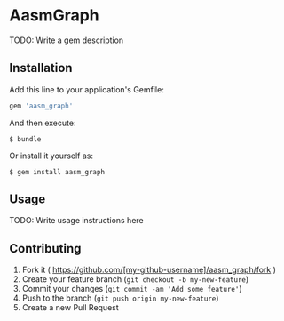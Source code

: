 # AasmGraph

TODO: Write a gem description

## Installation

Add this line to your application's Gemfile:

```ruby
gem 'aasm_graph'
```

And then execute:

    $ bundle

Or install it yourself as:

    $ gem install aasm_graph

## Usage

TODO: Write usage instructions here

## Contributing

1. Fork it ( https://github.com/[my-github-username]/aasm_graph/fork )
2. Create your feature branch (`git checkout -b my-new-feature`)
3. Commit your changes (`git commit -am 'Add some feature'`)
4. Push to the branch (`git push origin my-new-feature`)
5. Create a new Pull Request
